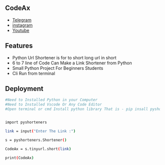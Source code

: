 ## CodeAx

 - [Telegram](https://t.me/avekgaming)
 - [instagram](https://instagram.com/codeax1?utm_medium=copy_link)
 - [Youtube](https://youtube.com/channel/UC-Q6ZcOtcx1gZ9fI5MDDt3w)


## Features

- Python Url Shortener is for to short long url in short
- 6 to 7 line of Code Can Make a Link Shortener from Python
- Small Python Project For Beginners Students
- Cli Run from terminal


## Deployment

```bash
#Need to Installed Python in your Computer 
#Need to Installed Vscode Or Any Code Editor
#Open terminal or cmd Install python library That is - pip insall pyshoteners


import pyshorteners

link = input("Enter The Link :")

s = pyshorteners.Shortener()

CodeAx = s.tinyurl.short(link)

print(CodeAx)

```

